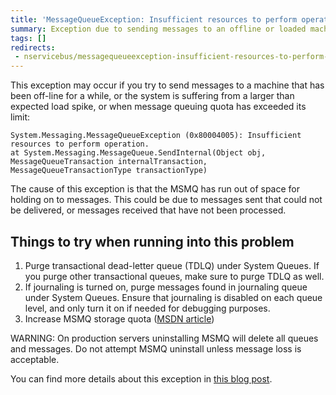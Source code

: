 ```yaml
---
title: 'MessageQueueException: Insufficient resources to perform operation'
summary: Exception due to sending messages to an offline or loaded machine.
tags: []
redirects:
 - nservicebus/messagequeueexception-insufficient-resources-to-perform-operation
---
```


This exception may occur if you try to send messages to a machine that has been off-line for a while, or the system is suffering from a larger than expected load spike, or when message queuing quota has exceeded its limit:

```
System.Messaging.MessageQueueException (0x80004005): Insufficient resources to perform operation. 
at System.Messaging.MessageQueue.SendInternal(Object obj, MessageQueueTransaction internalTransaction, MessageQueueTransactionType transactionType)
```

The cause of this exception is that the MSMQ has run out of space for holding on to messages. This could be due to messages sent that could not be delivered, or messages received that have not been processed.

## Things to try when running into this problem

1. Purge transactional dead-letter queue (TDLQ) under System Queues. If you purge other transactional queues, make sure to purge TDLQ as well. 
1. If journaling is turned on, purge messages found in journaling queue under System Queues. Ensure that journaling is disabled on each queue level, and only turn it on if needed for debugging purposes.
1. Increase MSMQ storage quota ([MSDN article](https://support.microsoft.com/en-us/kb/899612))

WARNING: On production servers uninstalling MSMQ will delete all queues and messages. Do not attempt MSMQ uninstall unless message loss is acceptable.

You can find more details about this exception in [this blog post](http://blogs.msdn.com/b/johnbreakwell/archive/2006/09/18/insufficient-resources-run-away-run-away.aspx).

